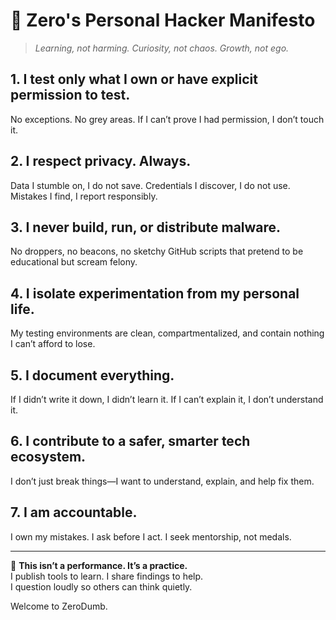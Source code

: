 # 🧭 Zero's Personal Hacker Manifesto

> _Learning, not harming. Curiosity, not chaos. Growth, not ego._

## 1. I test only what I own or have explicit permission to test.
No exceptions. No grey areas. If I can’t prove I had permission, I don’t touch it.

## 2. I respect privacy. Always.
Data I stumble on, I do not save. Credentials I discover, I do not use. Mistakes I find, I report responsibly.

## 3. I never build, run, or distribute malware.
No droppers, no beacons, no sketchy GitHub scripts that pretend to be educational but scream felony.

## 4. I isolate experimentation from my personal life.
My testing environments are clean, compartmentalized, and contain nothing I can’t afford to lose.

## 5. I document everything.
If I didn’t write it down, I didn’t learn it. If I can’t explain it, I don’t understand it.

## 6. I contribute to a safer, smarter tech ecosystem.
I don’t just break things—I want to understand, explain, and help fix them.

## 7. I am accountable.
I own my mistakes. I ask before I act. I seek mentorship, not medals.

---

🧠 **This isn’t a performance. It’s a practice.**  
I publish tools to learn. I share findings to help.  
I question loudly so others can think quietly.

Welcome to ZeroDumb.
